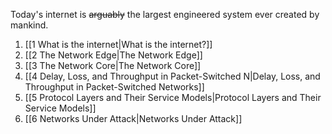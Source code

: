 Today's internet is ~~arguably~~ the largest engineered system ever created by mankind.

1. [[1 What is the internet|What is the internet?]]
2. [[2 The Network Edge|The Network Edge]]
3. [[3 The Network Core|The Network Core]]
4. [[4 Delay, Loss, and Throughput in Packet-Switched N|Delay, Loss, and Throughput in Packet-Switched Networks]]
5. [[5 Protocol Layers and Their Service Models|Protocol Layers and Their Service Models]]
6. [[6 Networks Under Attack|Networks Under Attack]]
